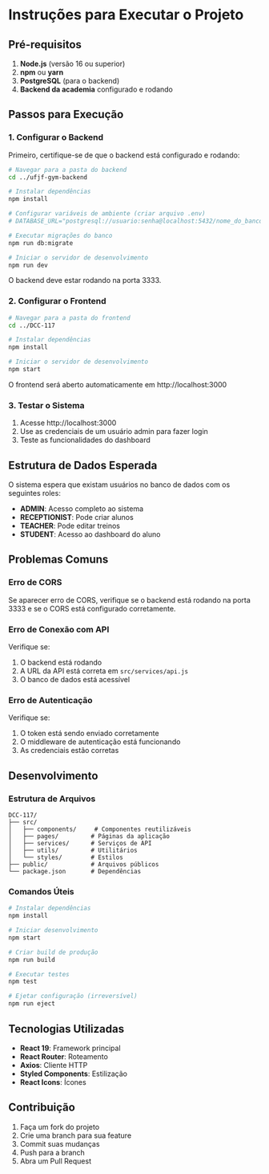 # Instruções para Executar o Projeto

## Pré-requisitos

1. **Node.js** (versão 16 ou superior)
2. **npm** ou **yarn**
3. **PostgreSQL** (para o backend)
4. **Backend da academia** configurado e rodando

## Passos para Execução

### 1. Configurar o Backend

Primeiro, certifique-se de que o backend está configurado e rodando:

```bash
# Navegar para a pasta do backend
cd ../ufjf-gym-backend

# Instalar dependências
npm install

# Configurar variáveis de ambiente (criar arquivo .env)
# DATABASE_URL="postgresql://usuario:senha@localhost:5432/nome_do_banco"

# Executar migrações do banco
npm run db:migrate

# Iniciar o servidor de desenvolvimento
npm run dev
```

O backend deve estar rodando na porta 3333.

### 2. Configurar o Frontend

```bash
# Navegar para a pasta do frontend
cd ../DCC-117

# Instalar dependências
npm install

# Iniciar o servidor de desenvolvimento
npm start
```

O frontend será aberto automaticamente em http://localhost:3000

### 3. Testar o Sistema

1. Acesse http://localhost:3000
2. Use as credenciais de um usuário admin para fazer login
3. Teste as funcionalidades do dashboard

## Estrutura de Dados Esperada

O sistema espera que existam usuários no banco de dados com os seguintes roles:

- **ADMIN**: Acesso completo ao sistema
- **RECEPTIONIST**: Pode criar alunos
- **TEACHER**: Pode editar treinos
- **STUDENT**: Acesso ao dashboard do aluno

## Problemas Comuns

### Erro de CORS
Se aparecer erro de CORS, verifique se o backend está rodando na porta 3333 e se o CORS está configurado corretamente.

### Erro de Conexão com API
Verifique se:
1. O backend está rodando
2. A URL da API está correta em `src/services/api.js`
3. O banco de dados está acessível

### Erro de Autenticação
Verifique se:
1. O token está sendo enviado corretamente
2. O middleware de autenticação está funcionando
3. As credenciais estão corretas

## Desenvolvimento

### Estrutura de Arquivos

```
DCC-117/
├── src/
│   ├── components/     # Componentes reutilizáveis
│   ├── pages/         # Páginas da aplicação
│   ├── services/      # Serviços de API
│   ├── utils/         # Utilitários
│   └── styles/        # Estilos
├── public/            # Arquivos públicos
└── package.json       # Dependências
```

### Comandos Úteis

```bash
# Instalar dependências
npm install

# Iniciar desenvolvimento
npm start

# Criar build de produção
npm run build

# Executar testes
npm test

# Ejetar configuração (irreversível)
npm run eject
```

## Tecnologias Utilizadas

- **React 19**: Framework principal
- **React Router**: Roteamento
- **Axios**: Cliente HTTP
- **Styled Components**: Estilização
- **React Icons**: Ícones

## Contribuição

1. Faça um fork do projeto
2. Crie uma branch para sua feature
3. Commit suas mudanças
4. Push para a branch
5. Abra um Pull Request 